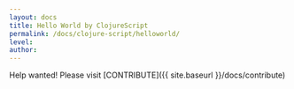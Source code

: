 ```yaml
---
layout: docs
title: Hello World by ClojureScript
permalink: /docs/clojure-script/helloworld/
level: 
author: 
---
```


Help wanted! Please visit  [CONTRIBUTE]({{ site.baseurl }}/docs/contribute)